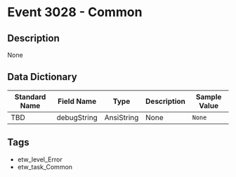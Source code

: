 # Event 3028 - Common

## Description
None

## Data Dictionary
|Standard Name|Field Name|Type|Description|Sample Value|
|---|---|---|---|---|
|TBD|debugString|AnsiString|None|`None`|

## Tags
* etw_level_Error
* etw_task_Common